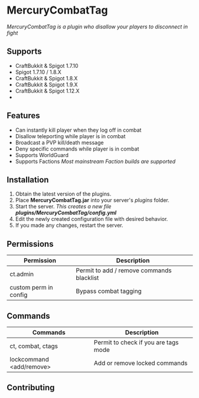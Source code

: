 # MercuryCombatTag

*MercuryCombatTag is a plugin who disallow your players to disconnect in fight*

## Supports

* CraftBukkit & Spigot 1.7.10
* Spigot 1.7.10 / 1.8.X
* CraftBukkit & Spigot 1.8.X
* CraftBukkit & Spigot 1.9.X
* CraftBukkit & Spigot 1.12.X
* 
## Features

* Can instantly kill player when they log off in combat
* Disallow teleporting while player is in combat
* Broadcast a PVP kill/death message
* Deny specific commands while player is in combat
* Supports WorldGuard
* Supports Factions _Most mainstream Faction builds are supported_

## Installation

1. Obtain the latest version of the plugins.
2. Place **MercuryCombatTag.jar** into your server's *plugins* folder.
3. Start the server. _This creates a new file **plugins/MercuryCombatTag/config.yml**_
4. Edit the newly created configuration file with desired behavior.
5. If you made any changes, restart the server.

## Permissions

| **Permission**           | **Description**                            |
| -------------------------| ------------------------------------------ |
| ct.admin                 | Permit to add / remove commands blacklist  |
| custom perm in config    | Bypass combat tagging                      |
	
	
## Commands
	
| **Commands**             | **Description**                          |
| -------------------------| ---------------------------------------- |
| ct, combat, ctags        | Permit to check if you are tags mode     |
| lockcommand <add/remove> <commands> | Add or remove locked commands |
	
## Contributing
